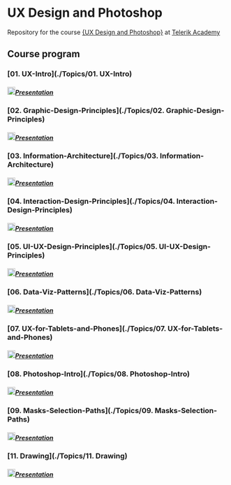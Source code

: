 # UX Design and Photoshop
Repository for the course [{UX Design and Photoshop}](http://telerikacademy.com/Courses/Courses/Details/390) at [Telerik Academy](https://telerikacademy.com)
## Course program
### [01. UX-Intro](./Topics/01. UX-Intro)
##### [<img src=https://raw.githubusercontent.com/TelerikAcademy/Common/master/icons/presentation.png height="18"/>Presentation](https://github.com/TelerikAcademy/UX-Design-and-Photoshop/raw/master/Topics/01.%20UX-Intro/01.%20UX-Intro.pptx)

### [02. Graphic-Design-Principles](./Topics/02. Graphic-Design-Principles)
##### [<img src=https://raw.githubusercontent.com/TelerikAcademy/Common/master/icons/presentation.png height="18"/>Presentation](https://github.com/TelerikAcademy/UX-Design-and-Photoshop/raw/master/Topics/02.%20Graphic-Design-Principles/02.%20Graphic%20Design%20Principles.pptx)

### [03. Information-Architecture](./Topics/03. Information-Architecture)
##### [<img src=https://raw.githubusercontent.com/TelerikAcademy/Common/master/icons/presentation.png height="18"/>Presentation](https://github.com/TelerikAcademy/UX-Design-and-Photoshop/raw/master/Topics/03.%20Information-Architecture/03.%20Information_Architecture.pptx)

### [04. Interaction-Design-Principles](./Topics/04. Interaction-Design-Principles)
##### [<img src=https://raw.githubusercontent.com/TelerikAcademy/Common/master/icons/presentation.png height="18"/>Presentation](https://github.com/TelerikAcademy/UX-Design-and-Photoshop/raw/master/Topics/04.%20Interaction-Design-Principles/04.%20Interaction%20Design%20Principles.pptx)

### [05. UI-UX-Design-Principles](./Topics/05. UI-UX-Design-Principles)
##### [<img src=https://raw.githubusercontent.com/TelerikAcademy/Common/master/icons/presentation.png height="18"/>Presentation](https://github.com/TelerikAcademy/UX-Design-and-Photoshop/raw/master/Topics/05.%20UI-UX-Design-Principles/05.%20UI-UX%20design%20principles.pptx)

### [06. Data-Viz-Patterns](./Topics/06. Data-Viz-Patterns)
##### [<img src=https://raw.githubusercontent.com/TelerikAcademy/Common/master/icons/presentation.png height="18"/>Presentation](https://github.com/TelerikAcademy/UX-Design-and-Photoshop/raw/master/Topics/06.%20Data-Viz-Patterns/06.%20Data-Viz-Patterns.pptx)

### [07. UX-for-Tablets-and-Phones](./Topics/07. UX-for-Tablets-and-Phones)
##### [<img src=https://raw.githubusercontent.com/TelerikAcademy/Common/master/icons/presentation.png height="18"/>Presentation](https://github.com/TelerikAcademy/UX-Design-and-Photoshop/raw/master/Topics/07.%20UX-for-Tablets-and-Phones/07.%20MobileUX_Design.pptx)

### [08. Photoshop-Intro](./Topics/08. Photoshop-Intro)
##### [<img src=https://raw.githubusercontent.com/TelerikAcademy/Common/master/icons/presentation.png height="18"/>Presentation](https://github.com/TelerikAcademy/UX-Design-and-Photoshop/raw/master/Topics/08.%20Photoshop-Intro/09.%20Photoshop-introduction.pptx)

### [09. Masks-Selection-Paths](./Topics/09. Masks-Selection-Paths)
##### [<img src=https://raw.githubusercontent.com/TelerikAcademy/Common/master/icons/presentation.png height="18"/>Presentation](https://github.com/TelerikAcademy/UX-Design-and-Photoshop/raw/master/Topics/09.%20Masks-Selection-Paths/08.%20Masks-selection-paths.pptx)

### [11. Drawing](./Topics/11. Drawing)
##### [<img src=https://raw.githubusercontent.com/TelerikAcademy/Common/master/icons/presentation.png height="18"/>Presentation](https://github.com/TelerikAcademy/UX-Design-and-Photoshop/raw/master/Topics/11.%20Drawing/11.%20Drawing.pptx)

